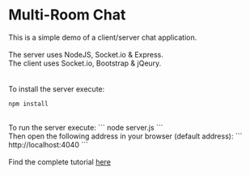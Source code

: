 Multi-Room Chat
=============
This is a simple demo of a client/server chat application.<br/>
<br/>
The server uses NodeJS, Socket.io & Express.<br/>
The client uses Socket.io, Bootstrap & jQeury.<br/>
<br/>
<br/>
To install the server execute:
```
npm install
```
<br/>
To run the server execute:
```
node server.js
```
<br/>
Then open the following address in your browser (default address):
```
http://localhost:4040
```
<br/>
<br/>
Find the complete tutorial <a href="http://tomerlevy1.wordpress.com/">here</a>
